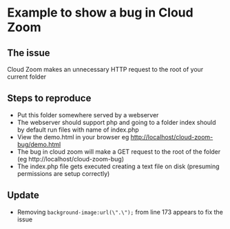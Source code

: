 Example to show a bug in Cloud Zoom
===================================

The issue
---------
Cloud Zoom makes an unnecessary HTTP request to the root of your current folder

Steps to reproduce
------------------
- Put this folder somewhere served by a webserver
- The webserver should support php and going to a folder index should by default run files with name of index.php
- View the demo.html in your browser eg [http://localhost/cloud-zoom-bug/demo.html](http://localhost/cloud-zoom-bug/demo.html)
- The bug in cloud zoom will make a GET request to the root of the folder (eg http://localhost/cloud-zoom-bug)
- The index.php file gets executed creating a text file on disk (presuming permissions are setup correctly)

Update
------
- Removing `background-image:url(\".\");` from line 173 appears to fix the issue